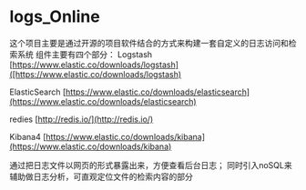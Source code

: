 # logs_Online


这个项目主要是通过开源的项目软件结合的方式来构建一套自定义的日志访问和检索系统
组件主要有四个部分：
Logstash   [https://www.elastic.co/downloads/logstash]([https://www.elastic.co/downloads/logstash)
    
ElasticSearch [https://www.elastic.co/downloads/elasticsearch](https://www.elastic.co/downloads/elasticsearch)
    
redies   [http://redis.io/](http://redis.io/)
    
Kibana4  [https://www.elastic.co/downloads/kibana](https://www.elastic.co/downloads/kibana)



通过把日志文件以网页的形式暴露出来，方便查看后台日志；
同时引入noSQL来 辅助做日志分析，可直观定位文件的检索内容的部分
